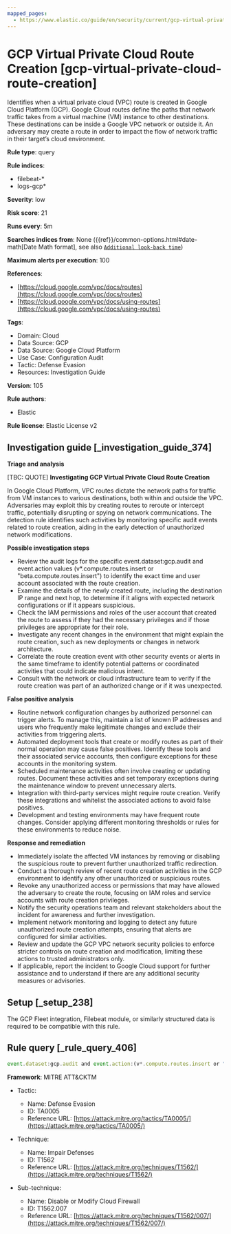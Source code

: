```yaml
---
mapped_pages:
  - https://www.elastic.co/guide/en/security/current/gcp-virtual-private-cloud-route-creation.html
---
```


# GCP Virtual Private Cloud Route Creation [gcp-virtual-private-cloud-route-creation]

Identifies when a virtual private cloud (VPC) route is created in Google Cloud Platform (GCP). Google Cloud routes define the paths that network traffic takes from a virtual machine (VM) instance to other destinations. These destinations can be inside a Google VPC network or outside it. An adversary may create a route in order to impact the flow of network traffic in their target’s cloud environment.

**Rule type**: query

**Rule indices**:

* filebeat-*
* logs-gcp*

**Severity**: low

**Risk score**: 21

**Runs every**: 5m

**Searches indices from**: None ({{ref}}/common-options.html#date-math[Date Math format], see also [`Additional look-back time`](docs-content://solutions/security/detect-and-alert/create-detection-rule.md#rule-schedule))

**Maximum alerts per execution**: 100

**References**:

* [https://cloud.google.com/vpc/docs/routes](https://cloud.google.com/vpc/docs/routes)
* [https://cloud.google.com/vpc/docs/using-routes](https://cloud.google.com/vpc/docs/using-routes)

**Tags**:

* Domain: Cloud
* Data Source: GCP
* Data Source: Google Cloud Platform
* Use Case: Configuration Audit
* Tactic: Defense Evasion
* Resources: Investigation Guide

**Version**: 105

**Rule authors**:

* Elastic

**Rule license**: Elastic License v2

## Investigation guide [_investigation_guide_374]

**Triage and analysis**

[TBC: QUOTE]
**Investigating GCP Virtual Private Cloud Route Creation**

In Google Cloud Platform, VPC routes dictate the network paths for traffic from VM instances to various destinations, both within and outside the VPC. Adversaries may exploit this by creating routes to reroute or intercept traffic, potentially disrupting or spying on network communications. The detection rule identifies such activities by monitoring specific audit events related to route creation, aiding in the early detection of unauthorized network modifications.

**Possible investigation steps**

* Review the audit logs for the specific event.dataset:gcp.audit and event.action values (v*.compute.routes.insert or "beta.compute.routes.insert") to identify the exact time and user account associated with the route creation.
* Examine the details of the newly created route, including the destination IP range and next hop, to determine if it aligns with expected network configurations or if it appears suspicious.
* Check the IAM permissions and roles of the user account that created the route to assess if they had the necessary privileges and if those privileges are appropriate for their role.
* Investigate any recent changes in the environment that might explain the route creation, such as new deployments or changes in network architecture.
* Correlate the route creation event with other security events or alerts in the same timeframe to identify potential patterns or coordinated activities that could indicate malicious intent.
* Consult with the network or cloud infrastructure team to verify if the route creation was part of an authorized change or if it was unexpected.

**False positive analysis**

* Routine network configuration changes by authorized personnel can trigger alerts. To manage this, maintain a list of known IP addresses and users who frequently make legitimate changes and exclude their activities from triggering alerts.
* Automated deployment tools that create or modify routes as part of their normal operation may cause false positives. Identify these tools and their associated service accounts, then configure exceptions for these accounts in the monitoring system.
* Scheduled maintenance activities often involve creating or updating routes. Document these activities and set temporary exceptions during the maintenance window to prevent unnecessary alerts.
* Integration with third-party services might require route creation. Verify these integrations and whitelist the associated actions to avoid false positives.
* Development and testing environments may have frequent route changes. Consider applying different monitoring thresholds or rules for these environments to reduce noise.

**Response and remediation**

* Immediately isolate the affected VM instances by removing or disabling the suspicious route to prevent further unauthorized traffic redirection.
* Conduct a thorough review of recent route creation activities in the GCP environment to identify any other unauthorized or suspicious routes.
* Revoke any unauthorized access or permissions that may have allowed the adversary to create the route, focusing on IAM roles and service accounts with route creation privileges.
* Notify the security operations team and relevant stakeholders about the incident for awareness and further investigation.
* Implement network monitoring and logging to detect any future unauthorized route creation attempts, ensuring that alerts are configured for similar activities.
* Review and update the GCP VPC network security policies to enforce stricter controls on route creation and modification, limiting these actions to trusted administrators only.
* If applicable, report the incident to Google Cloud support for further assistance and to understand if there are any additional security measures or advisories.


## Setup [_setup_238]

The GCP Fleet integration, Filebeat module, or similarly structured data is required to be compatible with this rule.


## Rule query [_rule_query_406]

```js
event.dataset:gcp.audit and event.action:(v*.compute.routes.insert or "beta.compute.routes.insert")
```

**Framework**: MITRE ATT&CKTM

* Tactic:

    * Name: Defense Evasion
    * ID: TA0005
    * Reference URL: [https://attack.mitre.org/tactics/TA0005/](https://attack.mitre.org/tactics/TA0005/)

* Technique:

    * Name: Impair Defenses
    * ID: T1562
    * Reference URL: [https://attack.mitre.org/techniques/T1562/](https://attack.mitre.org/techniques/T1562/)

* Sub-technique:

    * Name: Disable or Modify Cloud Firewall
    * ID: T1562.007
    * Reference URL: [https://attack.mitre.org/techniques/T1562/007/](https://attack.mitre.org/techniques/T1562/007/)



